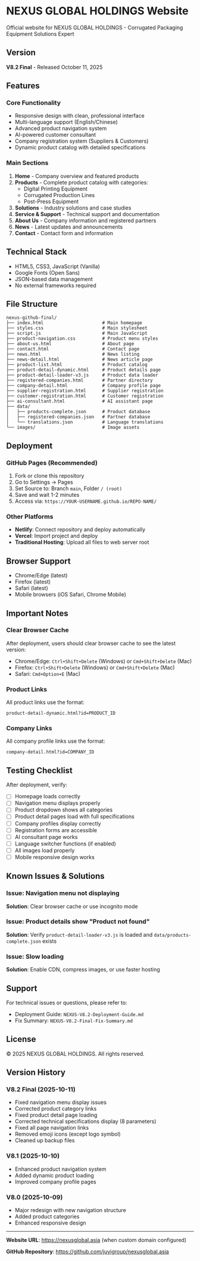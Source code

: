 # NEXUS GLOBAL HOLDINGS Website

Official website for NEXUS GLOBAL HOLDINGS - Corrugated Packaging Equipment Solutions Expert

## Version
**V8.2 Final** - Released October 11, 2025

## Features

### Core Functionality
- Responsive design with clean, professional interface
- Multi-language support (English/Chinese)
- Advanced product navigation system
- AI-powered customer consultant
- Company registration system (Suppliers & Customers)
- Dynamic product catalog with detailed specifications

### Main Sections
1. **Home** - Company overview and featured products
2. **Products** - Complete product catalog with categories:
   - Digital Printing Equipment
   - Corrugated Production Lines
   - Post-Press Equipment
3. **Solutions** - Industry solutions and case studies
4. **Service & Support** - Technical support and documentation
5. **About Us** - Company information and registered partners
6. **News** - Latest updates and announcements
7. **Contact** - Contact form and information

## Technical Stack
- HTML5, CSS3, JavaScript (Vanilla)
- Google Fonts (Open Sans)
- JSON-based data management
- No external frameworks required

## File Structure
```
nexus-github-final/
├── index.html                      # Main homepage
├── styles.css                      # Main stylesheet
├── script.js                       # Main JavaScript
├── product-navigation.css          # Product menu styles
├── about-us.html                   # About page
├── contact.html                    # Contact page
├── news.html                       # News listing
├── news-detail.html                # News article page
├── product-list.html               # Product catalog
├── product-detail-dynamic.html     # Product details page
├── product-detail-loader-v3.js     # Product data loader
├── registered-companies.html       # Partner directory
├── company-detail.html             # Company profile page
├── supplier-registration.html      # Supplier registration
├── customer-registration.html      # Customer registration
├── ai-consultant.html              # AI assistant page
├── data/
│   ├── products-complete.json      # Product database
│   ├── registered-companies.json   # Partner database
│   └── translations.json           # Language translations
└── images/                         # Image assets
```

## Deployment

### GitHub Pages (Recommended)
1. Fork or clone this repository
2. Go to Settings → Pages
3. Set Source to: Branch `main`, Folder `/ (root)`
4. Save and wait 1-2 minutes
5. Access via: `https://YOUR-USERNAME.github.io/REPO-NAME/`

### Other Platforms
- **Netlify**: Connect repository and deploy automatically
- **Vercel**: Import project and deploy
- **Traditional Hosting**: Upload all files to web server root

## Browser Support
- Chrome/Edge (latest)
- Firefox (latest)
- Safari (latest)
- Mobile browsers (iOS Safari, Chrome Mobile)

## Important Notes

### Clear Browser Cache
After deployment, users should clear browser cache to see the latest version:
- Chrome/Edge: `Ctrl+Shift+Delete` (Windows) or `Cmd+Shift+Delete` (Mac)
- Firefox: `Ctrl+Shift+Delete` (Windows) or `Cmd+Shift+Delete` (Mac)
- Safari: `Cmd+Option+E` (Mac)

### Product Links
All product links use the format:
```
product-detail-dynamic.html?id=PRODUCT_ID
```

### Company Links
All company profile links use the format:
```
company-detail.html?id=COMPANY_ID
```

## Testing Checklist

After deployment, verify:
- [ ] Homepage loads correctly
- [ ] Navigation menu displays properly
- [ ] Product dropdown shows all categories
- [ ] Product detail pages load with full specifications
- [ ] Company profiles display correctly
- [ ] Registration forms are accessible
- [ ] AI consultant page works
- [ ] Language switcher functions (if enabled)
- [ ] All images load properly
- [ ] Mobile responsive design works

## Known Issues & Solutions

### Issue: Navigation menu not displaying
**Solution**: Clear browser cache or use incognito mode

### Issue: Product details show "Product not found"
**Solution**: Verify `product-detail-loader-v3.js` is loaded and `data/products-complete.json` exists

### Issue: Slow loading
**Solution**: Enable CDN, compress images, or use faster hosting

## Support

For technical issues or questions, please refer to:
- Deployment Guide: `NEXUS-V8.2-Deployment-Guide.md`
- Fix Summary: `NEXUS-V8.2-Final-Fix-Summary.md`

## License

© 2025 NEXUS GLOBAL HOLDINGS. All rights reserved.

## Version History

### V8.2 Final (2025-10-11)
- Fixed navigation menu display issues
- Corrected product category links
- Fixed product detail page loading
- Corrected technical specifications display (8 parameters)
- Fixed all page navigation links
- Removed emoji icons (except logo symbol)
- Cleaned up backup files

### V8.1 (2025-10-10)
- Enhanced product navigation system
- Added dynamic product loading
- Improved company profile pages

### V8.0 (2025-10-09)
- Major redesign with new navigation structure
- Added product categories
- Enhanced responsive design

---

**Website URL**: https://nexusglobal.asia (when custom domain configured)

**GitHub Repository**: https://github.com/juyigroup/nexusglobal.asia

